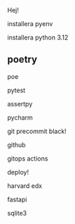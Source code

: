 Hej!

installera pyenv

installera python 3.12

poetry
-----------------------

poe

pytest

assertpy

pycharm

git precommit black!

github

gitops actions

deploy!


harvard edx

fastapi

sqlite3

